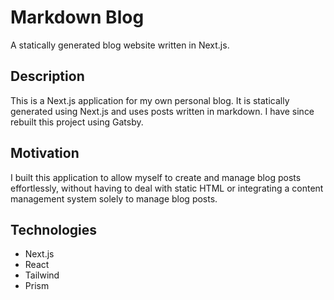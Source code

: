 # Markdown Blog

A statically generated blog website written in Next.js.

## Description

This is a Next.js application for my own personal blog. It is statically generated using Next.js and uses posts written in markdown. I have since rebuilt this project using Gatsby.

## Motivation

I built this application to allow myself to create and manage blog posts effortlessly, without having to deal with static HTML or integrating a content management system solely to manage blog posts.

## Technologies

- Next.js
- React
- Tailwind
- Prism
